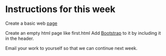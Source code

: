 # Instructions for this week

Create a basic web [page](https://projects.raspberrypi.org/en/coderdojo/21)

Create an empty html page like first.html
Add [Bootstrap](https://getbootstrap.com/docs/4.3/getting-started/download/) to it by including it in the header.

Email your work to yourself so that we can continue next week.
